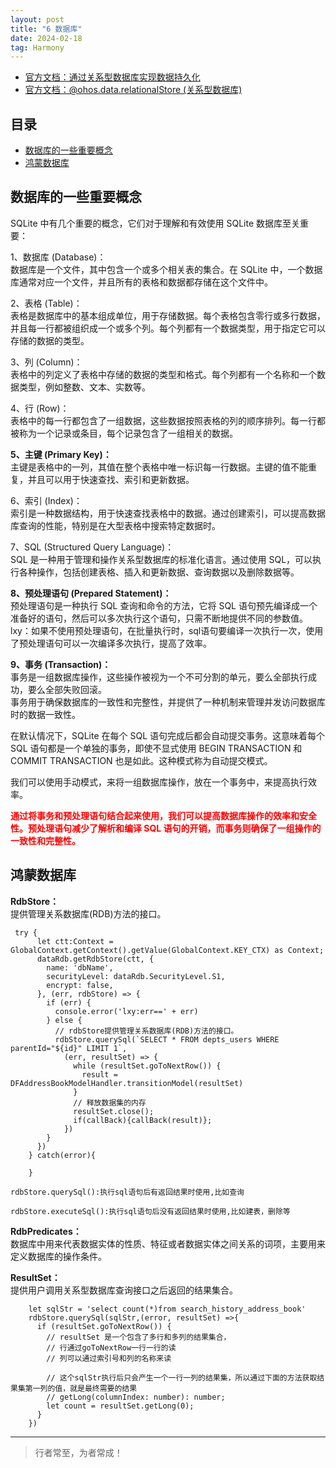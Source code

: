 ```yaml
---
layout: post
title: "6 数据库"
date: 2024-02-18
tag: Harmony
---
```


- [官方文档：通过关系型数据库实现数据持久化](https://developer.huawei.com/consumer/cn/doc/harmonyos-guides/data-persistence-by-rdb-store-0000001820879717)
- [官方文档：@ohos.data.relationalStore (关系型数据库)](https://developer.huawei.com/consumer/cn/doc/harmonyos-references/js-apis-data-relationalstore-0000001813575956)





## 目录
- [数据库的一些重要概念](#content1)   
- [鸿蒙数据库](#content2)   







<!-- ************************************************ -->
## <a id="content1">数据库的一些重要概念</a>

SQLite 中有几个重要的概念，它们对于理解和有效使用 SQLite 数据库至关重要：

1、数据库 (Database)：    
数据库是一个文件，其中包含一个或多个相关表的集合。在 SQLite 中，一个数据库通常对应一个文件，并且所有的表格和数据都存储在这个文件中。   

2、表格 (Table)：   
表格是数据库中的基本组成单位，用于存储数据。每个表格包含零行或多行数据，并且每一行都被组织成一个或多个列。每个列都有一个数据类型，用于指定它可以存储的数据的类型。

3、列 (Column)：      
表格中的列定义了表格中存储的数据的类型和格式。每个列都有一个名称和一个数据类型，例如整数、文本、实数等。

4、行 (Row)：    
表格中的每一行都包含了一组数据，这些数据按照表格的列的顺序排列。每一行都被称为一个记录或条目，每个记录包含了一组相关的数据。

**5、主键 (Primary Key)：**     
主键是表格中的一列，其值在整个表格中唯一标识每一行数据。主键的值不能重复，并且可以用于快速查找、索引和更新数据。  

6、索引 (Index)：   
索引是一种数据结构，用于快速查找表格中的数据。通过创建索引，可以提高数据库查询的性能，特别是在大型表格中搜索特定数据时。

7、SQL (Structured Query Language)：   
SQL 是一种用于管理和操作关系型数据库的标准化语言。通过使用 SQL，可以执行各种操作，包括创建表格、插入和更新数据、查询数据以及删除数据等。

**8、预处理语句 (Prepared Statement)：**    
预处理语句是一种执行 SQL 查询和命令的方法，它将 SQL 语句预先编译成一个准备好的语句，然后可以多次执行这个语句，只需不断地提供不同的参数值。    
lxy：如果不使用预处理语句，在批量执行时，sql语句要编译一次执行一次，使用了预处理语句可以一次编译多次执行，提高了效率。      

**9、事务 (Transaction)：**       
事务是一组数据库操作，这些操作被视为一个不可分割的单元，要么全部执行成功，要么全部失败回滚。    
事务用于确保数据库的一致性和完整性，并提供了一种机制来管理并发访问数据库时的数据一致性。 

在默认情况下，SQLite 在每个 SQL 语句完成后都会自动提交事务。这意味着每个 SQL 语句都是一个单独的事务，即使不显式使用 BEGIN TRANSACTION 和 COMMIT TRANSACTION 也是如此。这种模式称为自动提交模式。

我们可以使用手动模式，来将一组数据库操作，放在一个事务中，来提高执行效率。     


<span style="color:red;font-weight:bold;">通过将事务和预处理语句结合起来使用，我们可以提高数据库操作的效率和安全性。预处理语句减少了解析和编译 SQL 语句的开销，而事务则确保了一组操作的一致性和完整性。</span>



<!-- ************************************************ -->
## <a id="content2">鸿蒙数据库</a>

**RdbStore：**      
提供管理关系数据库(RDB)方法的接口。

```text
 try {
      let ctt:Context = GlobalContext.getContext().getValue(GlobalContext.KEY_CTX) as Context;
      dataRdb.getRdbStore(ctt, {
        name: 'dbName',
        securityLevel: dataRdb.SecurityLevel.S1,
        encrypt: false,
      }, (err, rdbStore) => {
        if (err) {
          console.error('lxy:err==' + err)
        } else {
          // rdbStore提供管理关系数据库(RDB)方法的接口。
          rdbStore.querySql(`SELECT * FROM depts_users WHERE parentId="${id}" LIMIT 1`,
            (err, resultSet) => {
              while (resultSet.goToNextRow()) {
                result = DFAddressBookModelHandler.transitionModel(resultSet)
              }
              // 释放数据集的内存
              resultSet.close();
              if(callBack){callBack(result)};
            })
        }
      })
    } catch(error){
    
    }
```
```text
rdbStore.querySql():执行sql语句后有返回结果时使用,比如查询   

rdbStore.executeSql():执行sql语句后没有返回结果时使用,比如建表，删除等     

```

**RdbPredicates：**          
数据库中用来代表数据实体的性质、特征或者数据实体之间关系的词项，主要用来定义数据库的操作条件。     


**ResultSet：**    
提供用户调用关系型数据库查询接口之后返回的结果集合。       
```text
    let sqlStr = 'select count(*)from search_history_address_book'
    rdbStore.querySql(sqlStr,(error, resultSet) =>{
      if (resultSet.goToNextRow()) {
        // resultSet 是一个包含了多行和多列的结果集合，
        // 行通过goToNextRow一行一行的读
        // 列可以通过索引号和列的名称来读
        
        // 这个sqlStr执行后只会产生一个一行一列的结果集，所以通过下面的方法获取结果集第一列的值，就是最终需要的结果
        // getLong(columnIndex: number): number;
        let count = resultSet.getLong(0);
      }
    })
```






----------
>  行者常至，为者常成！


